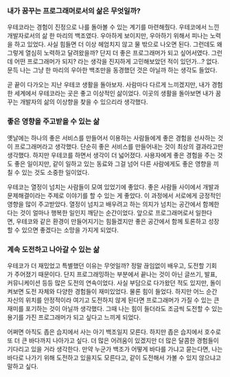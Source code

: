 ### 내가 꿈꾸는 프로그래머로서의 삶은 무엇일까?

우테코라는 경험이 진정으로 나를 돌아볼 수 있는 계기를 마련해줬다.
우테코에서 느낀 개발자로서의 삶 한 마리의 백조였다. 우아하게 보이지만, 우아하기 위해서 피나는 노력을 하고 있었다. 사실 힘들면 더 이상 헤엄치지 않고 물 밖으로 나오면 된다. 그런데도 왜 그렇게 열심히 노력하고 달려왔을까? 단지 더 좋은 프로그래머가 되고 싶어서였다. 그런데 어떤 프로그래머가 되지? 라는 생각을 진지하게 고민해보았던 적이 있던가...? 없다. 문득 나는 그냥 한 마리의 우아한 백조만을 동경했던 것은 아닐까 하는 생각도 들었다.

곧 끝이 다가오는 지난 우테코 생활을 돌아보자. 사람마다 다르게 느끼겠지만, 내가 경험한 세계에서 우테코라는 곳은 좋고 이상적인 삶이었다. 이곳의 생활을 돌아보면 내가 꿈꾸는 개발자의 삶의 이상향을 찾을 수 있으리라 생각했다.

### 좋은 영향을 주고받을 수 있는 삶

옛날에는 하나의 좋은 서비스를 만들어서 이용하는 사람들에게 좋은 경험을 선사하는 것이 프로그래머라고 생각했다. 단순히 좋은 서비스를 만들어내는 것이 최상의 결과라고만 생각했다. 하지만 우테코를 하면서 생각이 더 넓어졌다. 사용자에게 좋은 경험을 주는 것도 좋은 일이지만, 같이 일하고 있는 동료와 그걸 넘어 다른 사람에게도 좋은 영향을 끼칠 수 있는 것도 소중한 일이었다.

우테코는 열정이 넘치는 사람들이 모여 있었기에 좋았다. 좋은 사람들 사이에서 개발과 문제해결이라는 주제로 이야기를 할 수 있는 게 좋았다. 이 과정에서 서로에게 긍정적인 영향을 많이 주고받았다. 열정이 넘치고 배우려고 하는 의지가 넘치는 공간에서 함께한다는 것이 얼마나 행복한 일인지 깨닫는 순간이었다. 앞으로 프로그래머로서 일한다면, 우테코와 같은 환경이 만들어지기는 힘들겠지만 좋은 공간에서 함께 토론하고 성장할 수 있으면 좋겠다는 소망을 가지게 되었다.

### 계속 도전하고 나아갈 수 있는 삶

우테코가 더 재밌었고 특별했던 이유는 무엇일까? 정말 끊임없이 배우고, 도전할 기회가 주어졌기 때문이다. 단지 프로그래밍하는 부분에서 끝나는 것이 아닌 글쓰기, 발표, 커뮤니케이션 등등 많은 도전의 연속이었다. 사실 부담으로 다가왔던 적도 있지만, 돌이켜보면 도전 자체와 다양한 경험들이 재미있었다. 물론 힘이 들었다. 하지만 어느 순간 자신의 위치를 안정적이라 여기고 도전하지 않게 된다면 프로그래머가 가질 수 있는 큰 재미를 포기하는 것이 아닐까 생각했다. 그때 나는 힘이 들더라도 조금씩 도전할 수 있는 용기를 가진 프로그래머가 되고 싶다고 느끼게 되었다.

어쩌면 아직도 좁은 습지에서 사는 아기 백조일지 모른다. 하지만 좁은 습지에서 호수로 또 더 큰 바다까지 나아가고 싶다. 더 많은 어려움이 있겠지만 더 많은 달콤한 경험들이 기다리고 있을 거라 생각한다. 만약 누군가 백조가 어떻게 바다를 가냐고 묻는다면, 나는 바다로 나가기 위해 도전하고 있을지도 모른다고, 같이 도전해서 가볼 수 있지 않으냐고 말하고 싶다.
